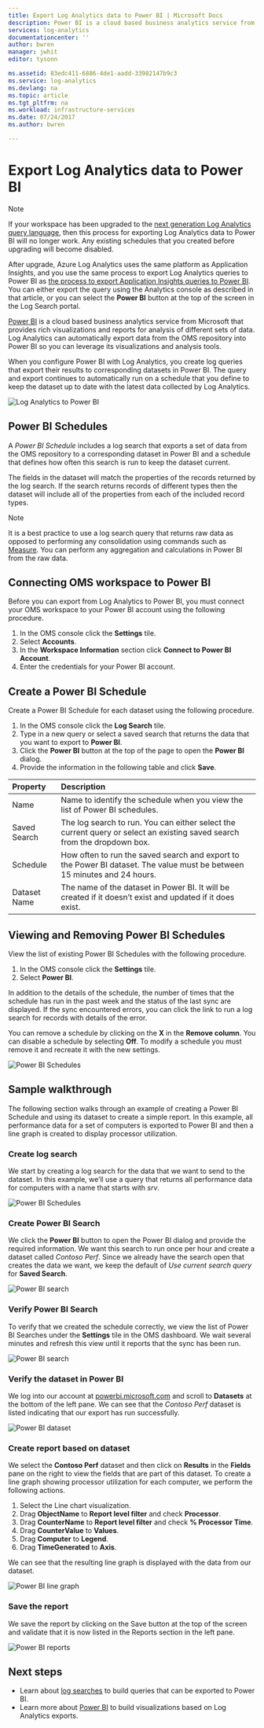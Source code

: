 ```yaml
---
title: Export Log Analytics data to Power BI | Microsoft Docs
description: Power BI is a cloud based business analytics service from Microsoft that provides rich visualizations and reports for analysis of different sets of data.  Log Analytics can continuously export data from the OMS repository into Power BI so you can leverage its visualizations and analysis tools.  This article describes how to configure queries in Log Analytics that automatically export to Power BI at regular intervals.
services: log-analytics
documentationcenter: ''
author: bwren
manager: jwhit
editor: tysonn

ms.assetid: 83edc411-6886-4de1-aadd-33982147b9c3
ms.service: log-analytics
ms.devlang: na
ms.topic: article
ms.tgt_pltfrm: na
ms.workload: infrastructure-services
ms.date: 07/24/2017
ms.author: bwren

---
```

# Export Log Analytics data to Power BI

>[!NOTE]
> If your workspace has been upgraded to the [next generation Log Analytics query language](log-analytics-log-search-upgrade.md), then this process for exporting Log Analytics data to Power BI will no longer work.  Any existing schedules that you created before upgrading will become disabled. 
>
> After upgrade, Azure Log Analytics uses the same platform as Application Insights, and you use the same process to export Log Analytics queries to Power BI as [the process to export Application Insights queries to Power BI](../application-insights/app-insights-export-power-bi.md#export-analytics-queries).  You can either export the query using the Analytics console as described in that article, or you can select the **Power BI** button at the top of the screen in the Log Search portal.



[Power BI](https://powerbi.microsoft.com/documentation/powerbi-service-get-started/) is a cloud based business analytics service from Microsoft that provides rich visualizations and reports for analysis of different sets of data.  Log Analytics can automatically export data from the OMS repository into Power BI so you can leverage its visualizations and analysis tools.

When you configure Power BI with Log Analytics, you create log queries that export their results to corresponding datasets in Power BI.  The query and export continues to automatically run on a schedule that you define to keep the dataset up to date with the latest data collected by Log Analytics.

![Log Analytics to Power BI](media/log-analytics-powerbi/overview.png)

## Power BI Schedules
A *Power BI Schedule* includes a log search that exports a set of data from the OMS repository to a corresponding dataset in Power BI and a schedule that defines how often this search is run to keep the dataset current.

The fields in the dataset will match the properties of the records returned by the log search.  If the search returns records of different types then the dataset will include all of the properties from each of the included record types.  

> [!NOTE]
> It is a best practice to use a log search query that returns raw data as opposed to performing any consolidation using commands such as [Measure](log-analytics-search-reference.md#measure).  You can perform any aggregation and calculations in Power BI from the raw data.
>
>

## Connecting OMS workspace to Power BI
Before you can export from Log Analytics to Power BI, you must connect your OMS workspace to your Power BI account using the following procedure.  

1. In the OMS console click the **Settings** tile.
2. Select **Accounts**.
3. In the **Workspace Information** section click **Connect to Power BI Account**.
4. Enter the credentials for your Power BI account.

## Create a Power BI Schedule
Create a Power BI Schedule for each dataset using the following procedure.

1. In the OMS console click the **Log Search** tile.
2. Type in a new query or select a saved search that returns the data that you want to export to **Power BI**.  
3. Click the **Power BI** button at the top of the page to open the **Power BI** dialog.
4. Provide the information in the following table and click **Save**.

| Property | Description |
|:--- |:--- |
| Name |Name to identify the schedule when you view the list of Power BI schedules. |
| Saved Search |The log search to run.  You can either select the current query or select an existing saved search from the dropdown box. |
| Schedule |How often to run the saved search and export to the Power BI dataset.  The value must be between 15 minutes and 24 hours. |
| Dataset Name |The name of the dataset in Power BI.  It will be created if it doesn’t exist and updated if it does exist. |

## Viewing and Removing Power BI Schedules
View the list of existing Power BI Schedules with the following procedure.

1. In the OMS console click the **Settings** tile.
2. Select **Power BI**.

In addition to the details of the schedule, the number of times that the schedule has run in the past week and the status of the last sync are displayed.  If the sync encountered errors, you can click the link to run a log search for records with details of the error.

You can remove a schedule by clicking on the **X** in the **Remove column**.  You can disable a schedule by selecting **Off**.  To modify a schedule you must remove it and recreate it with the new settings.

![Power BI Schedules](media/log-analytics-powerbi/schedules.png)

## Sample walkthrough
The following section walks through an example of creating a Power BI Schedule and using its dataset to create a simple report.  In this example, all performance data for a set of computers is exported to Power BI and then a line graph is created to display processor utilization.

### Create log search
We start by creating a log search for the data that we want to send to the dataset.  In this example, we’ll use a query that returns all performance data for computers with a name that starts with *srv*.  

![Power BI Schedules](media/log-analytics-powerbi/walkthrough-query.png)

### Create Power BI Search
We click the **Power BI** button to open the Power BI dialog and provide the required information.  We want this search to run once per hour and create a dataset called *Contoso Perf*.  Since we already have the search open that creates the data we want, we keep the default of *Use current search query* for **Saved Search**.

![Power BI search](media/log-analytics-powerbi/walkthrough-schedule.png)

### Verify Power BI Search
To verify that we created the schedule correctly, we view the list of Power BI Searches under the **Settings** tile in the OMS dashboard.  We wait several minutes and refresh this view until it reports that the sync has been run.

![Power BI search](media/log-analytics-powerbi/walkthrough-schedules.png)

### Verify the dataset in Power BI
We log into our account at [powerbi.microsoft.com](http://powerbi.microsoft.com/) and scroll to **Datasets** at the bottom of the left pane.  We can see that the *Contoso Perf* dataset is listed indicating that our export has run successfully.

![Power BI dataset](media/log-analytics-powerbi/walkthrough-datasets.png)

### Create report based on dataset
We select the **Contoso Perf** dataset and then click on **Results** in the **Fields** pane on the right to view the fields that are part of this dataset.  To create a line graph showing processor utilization for each computer, we perform the following actions.

1. Select the Line chart visualization.
2. Drag **ObjectName** to **Report level filter** and check **Processor**.
3. Drag **CounterName** to **Report level filter** and check **% Processor Time**.
4. Drag **CounterValue** to **Values**.
5. Drag **Computer** to **Legend**.
6. Drag **TimeGenerated** to **Axis**.

We can see that the resulting line graph is displayed with the data from our dataset.

![Power BI line graph](media/log-analytics-powerbi/walkthrough-linegraph.png)

### Save the report
We save the report by clicking on the Save button at the top of the screen and validate that it is now listed in the Reports section in the left pane.

![Power BI reports](media/log-analytics-powerbi/walkthrough-report.png)

## Next steps
* Learn about [log searches](log-analytics-log-searches.md) to build queries that can be exported to Power BI.
* Learn more about [Power BI](http://powerbi.microsoft.com) to build visualizations based on Log Analytics exports.
